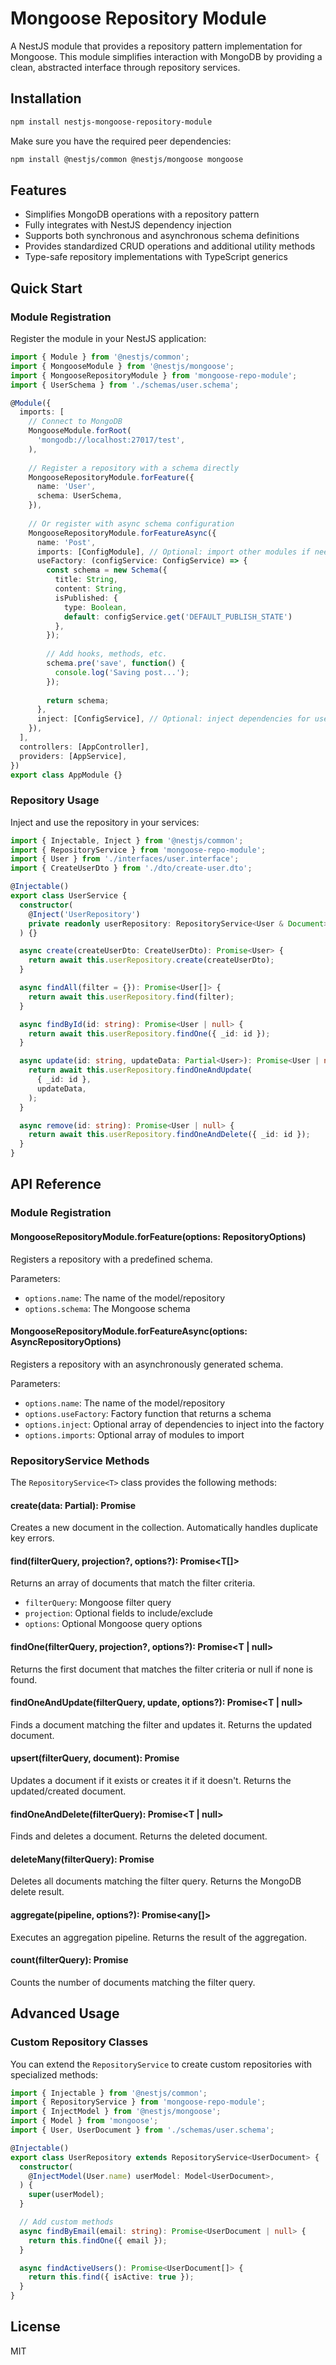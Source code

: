 # Mongoose Repository Module

A NestJS module that provides a repository pattern implementation for Mongoose. This module simplifies interaction with MongoDB by providing a clean, abstracted interface through repository services.

## Installation

```bash
npm install nestjs-mongoose-repository-module
```

Make sure you have the required peer dependencies:

```bash
npm install @nestjs/common @nestjs/mongoose mongoose
```

## Features

- Simplifies MongoDB operations with a repository pattern
- Fully integrates with NestJS dependency injection
- Supports both synchronous and asynchronous schema definitions
- Provides standardized CRUD operations and additional utility methods
- Type-safe repository implementations with TypeScript generics

## Quick Start

### Module Registration

Register the module in your NestJS application:

```typescript
import { Module } from '@nestjs/common';
import { MongooseModule } from '@nestjs/mongoose';
import { MongooseRepositoryModule } from 'mongoose-repo-module';
import { UserSchema } from './schemas/user.schema';

@Module({
  imports: [
    // Connect to MongoDB
    MongooseModule.forRoot(
      'mongodb://localhost:27017/test',
    ),
    
    // Register a repository with a schema directly
    MongooseRepositoryModule.forFeature({
      name: 'User',
      schema: UserSchema,
    }),
    
    // Or register with async schema configuration
    MongooseRepositoryModule.forFeatureAsync({
      name: 'Post',
      imports: [ConfigModule], // Optional: import other modules if needed for configuration
      useFactory: (configService: ConfigService) => {
        const schema = new Schema({
          title: String,
          content: String,
          isPublished: { 
            type: Boolean, 
            default: configService.get('DEFAULT_PUBLISH_STATE') 
          },
        });
        
        // Add hooks, methods, etc.
        schema.pre('save', function() {
          console.log('Saving post...');
        });
        
        return schema;
      },
      inject: [ConfigService], // Optional: inject dependencies for useFactory
    }),
  ],
  controllers: [AppController],
  providers: [AppService],
})
export class AppModule {}
```

### Repository Usage

Inject and use the repository in your services:

```typescript
import { Injectable, Inject } from '@nestjs/common';
import { RepositoryService } from 'mongoose-repo-module';
import { User } from './interfaces/user.interface';
import { CreateUserDto } from './dto/create-user.dto';

@Injectable()
export class UserService {
  constructor(
    @Inject('UserRepository')
    private readonly userRepository: RepositoryService<User & Document>,
  ) {}

  async create(createUserDto: CreateUserDto): Promise<User> {
    return await this.userRepository.create(createUserDto);
  }

  async findAll(filter = {}): Promise<User[]> {
    return await this.userRepository.find(filter);
  }

  async findById(id: string): Promise<User | null> {
    return await this.userRepository.findOne({ _id: id });
  }

  async update(id: string, updateData: Partial<User>): Promise<User | null> {
    return await this.userRepository.findOneAndUpdate(
      { _id: id },
      updateData,
    );
  }

  async remove(id: string): Promise<User | null> {
    return await this.userRepository.findOneAndDelete({ _id: id });
  }
}
```

## API Reference

### Module Registration

#### MongooseRepositoryModule.forFeature(options: RepositoryOptions)

Registers a repository with a predefined schema.

Parameters:
- `options.name`: The name of the model/repository
- `options.schema`: The Mongoose schema

#### MongooseRepositoryModule.forFeatureAsync(options: AsyncRepositoryOptions)

Registers a repository with an asynchronously generated schema.

Parameters:
- `options.name`: The name of the model/repository
- `options.useFactory`: Factory function that returns a schema
- `options.inject`: Optional array of dependencies to inject into the factory
- `options.imports`: Optional array of modules to import

### RepositoryService Methods

The `RepositoryService<T>` class provides the following methods:

#### create(data: Partial<T>): Promise<T>

Creates a new document in the collection. Automatically handles duplicate key errors.

#### find(filterQuery, projection?, options?): Promise<T[]>

Returns an array of documents that match the filter criteria.

- `filterQuery`: Mongoose filter query
- `projection`: Optional fields to include/exclude
- `options`: Optional Mongoose query options

#### findOne(filterQuery, projection?, options?): Promise<T | null>

Returns the first document that matches the filter criteria or null if none is found.

#### findOneAndUpdate(filterQuery, update, options?): Promise<T | null>

Finds a document matching the filter and updates it. Returns the updated document.

#### upsert(filterQuery, document): Promise<T>

Updates a document if it exists or creates it if it doesn't. Returns the updated/created document.

#### findOneAndDelete(filterQuery): Promise<T | null>

Finds and deletes a document. Returns the deleted document.

#### deleteMany(filterQuery): Promise<DeleteResult>

Deletes all documents matching the filter query. Returns the MongoDB delete result.

#### aggregate(pipeline, options?): Promise<any[]>

Executes an aggregation pipeline. Returns the result of the aggregation.

#### count(filterQuery): Promise<number>

Counts the number of documents matching the filter query.

## Advanced Usage

### Custom Repository Classes

You can extend the `RepositoryService` to create custom repositories with specialized methods:

```typescript
import { Injectable } from '@nestjs/common';
import { RepositoryService } from 'mongoose-repo-module';
import { InjectModel } from '@nestjs/mongoose';
import { Model } from 'mongoose';
import { User, UserDocument } from './schemas/user.schema';

@Injectable()
export class UserRepository extends RepositoryService<UserDocument> {
  constructor(
    @InjectModel(User.name) userModel: Model<UserDocument>,
  ) {
    super(userModel);
  }

  // Add custom methods
  async findByEmail(email: string): Promise<UserDocument | null> {
    return this.findOne({ email });
  }

  async findActiveUsers(): Promise<UserDocument[]> {
    return this.find({ isActive: true });
  }
}
```

## License

MIT
